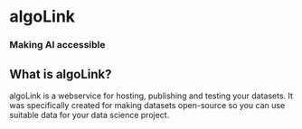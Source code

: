 # algoLink

### Making AI accessible

## What is algoLink?
algoLink is a webservice for hosting, publishing and testing your datasets.
It was specifically created for making datasets open-source so you can use suitable
data for your data science project.

